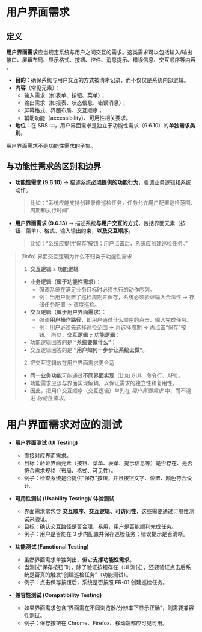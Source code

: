 
# 用户界面需求

## 定义

**用户界面需求**应当规定系统与用户之间交互的需求。这类需求可以包括输入/输出接口、屏幕布局、显示格式、按钮、控件、消息提示、错误信息、交互顺序等内容 。

- **目的**：确保系统与用户交互的方式被清晰记录，而不仅仅是系统内部逻辑。
- **内容**（常见元素）：
    - 输入需求（如表单、按钮、菜单）；
    - 输出需求（如报表、状态信息、错误消息）；
    - 屏幕格式、界面布局、交互顺序；
    - 辅助功能（accessibility）、可用性相关要求。
- **地位**：在 SRS 中，用户界面需求是独立于功能性需求（9.6.10）的**单独需求类别**。

用户界面需求不是功能性需求的子集。

## 与功能性需求的区别和边界

- **功能性需求 (9.6.10)** → 描述系统**必须提供的功能行为**，强调业务逻辑和系统动作。
    > 比如：“系统应能支持创建录像巡检任务，任务允许用户配置巡检范围、周期和执行时间”
- **用户界面需求 (9.6.13)** → 描述系统**与用户交互的方式**，包括界面元素（按钮、菜单）、格式、输入输出约束，**以及交互顺序**。
    > 比如：“系统应提供‘保存’按钮；用户点击后，系统应创建巡检任务。”
    
> [!info] 界面交互逻辑为什么不归类于功能性需求
> 1.  **交互逻辑 ≠ 功能逻辑**
> - **业务逻辑（属于功能性需求）**：
>    - 强调系统在满足业务目标时必须执行的动作序列。
>    - 例：当用户配置了巡检周期并保存，系统必须验证输入合法性 → 存储任务配置 → 调度巡检。
> - **交互逻辑（属于用户界面需求）**：
>    - 强调**用户操作路径**，即用户通过什么顺序的点击、输入完成任务。
>    - 例：用户必须先选择巡检范围 → 再选择周期 → 再点击“保存”按钮。
>所以，**交互逻辑 ≠ 功能逻辑**：
> - 功能逻辑回答的是 **“系统要做什么”**；
> - 交互逻辑回答的是 **“用户如何一步步让系统去做”**。
>
> 2. 把交互逻辑放在用户界面需求更合适
> - **同一业务功能**可能通过**不同界面实现**（比如 GUI、命令行、API）。
> - 功能需求应该与界面实现解耦，以保证需求的独立性和复用性。
> - 因此，把用户交互顺序（交互逻辑）单列在 _用户界面需求_ 中，而不混进 _功能性需求_。
> 


# 用户界面需求对应的测试

- **用户界面测试 (UI Testing)**
    - 直接对应界面需求。
    - 目标：验证界面元素（按钮、菜单、表单、提示信息等）是否存在、是否符合需求规格（布局、格式、可见性）。
    - 例子：检查系统是否提供“保存”按钮，并且按钮文字、位置、颜色符合设计。
        
- **可用性测试 (Usability Testing)/ 体验测试**
    - 界面需求常包含 **交互顺序、交互逻辑、可访问性**，这些需要通过可用性测试来验证。
    - 目标：确认交互路径是否合理、易用，用户是否能顺利完成任务。
    - 例子：用户是否能在 3 步内配置并保存巡检任务；错误提示是否清晰。
        
- **功能测试 (Functional Testing)**
    - 虽然界面需求单独列出，但它**支撑功能性需求**。
    - 当测试“保存按钮”时，除了验证按钮存在（UI 测试），还要验证点击后系统是否真的触发“创建巡检任务”（功能测试）。
    - 例子：点击保存按钮后，系统是否按照 FR-01 创建巡检任务。
        
- **兼容性测试 (Compatibility Testing)**
    - 如果界面需求包含“界面需在不同浏览器/分辨率下显示正确”，则需要兼容性测试。
    - 例子：保存按钮在 Chrome、Firefox、移动端都应可见可用。


